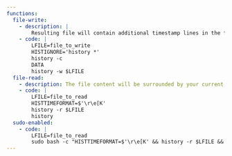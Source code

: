 ```yaml
---
functions:
  file-write:
    - description: |
        Resulting file will contain additional timestamp lines in the format of `#1535795174` for each data line.
    - code: |
        LFILE=file_to_write
        HISTIGNORE='history *'
        history -c
        DATA
        history -w $LFILE
  file-read:
    - description: The file content will be surrounded by your current bash history session content.
    - code: |
        LFILE=file_to_read
        HISTTIMEFORMAT=$'\r\e[K'
        history -r $LFILE
        history
  sudo-enabled:
    - code: |
        LFILE=file_to_read
        sudo bash -c "HISTTIMEFORMAT=$'\r\e[K' && history -r $LFILE && history"
---
```

